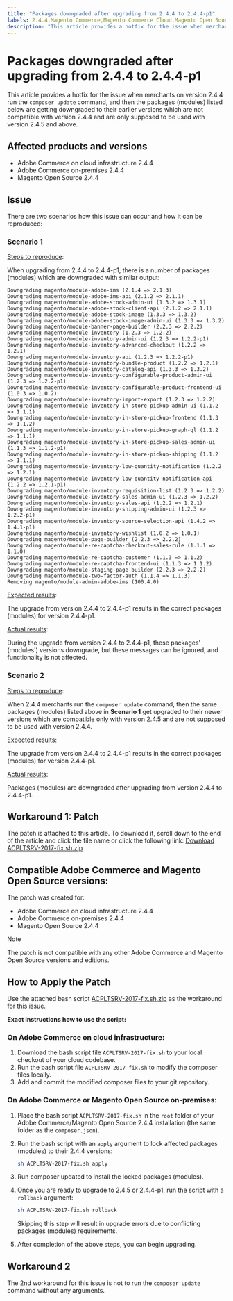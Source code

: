 ```yaml
---
title: "Packages downgraded after upgrading from 2.4.4 to 2.4.4-p1"
labels: 2.4.4,Magento Commerce,Magento Commerce Cloud,Magento Open Source,packages downgraded,upgrading,known issues,patches,troubleshooting,Adobe Commerce,cloud infrastructure,on-premises,composer update command,modules
description: "This article provides a hotfix for the issue when merchants on version 2.4.4 run the `composer update` command, and then the packages (modules) listed below are getting downgraded to their earlier versions which are not compatible with version 2.4.4 and are only supposed to be used with version 2.4.5 and above."
---
```


# Packages downgraded after upgrading from 2.4.4 to 2.4.4-p1

This article provides a hotfix for the issue when merchants on version 2.4.4 run the `composer update` command, and then the packages (modules) listed below are getting downgraded to their earlier versions which are not compatible with version 2.4.4 and are only supposed to be used with version 2.4.5 and above.

## Affected products and versions

* Adobe Commerce on cloud infrastructure 2.4.4
* Adobe Commerce on-premises 2.4.4
* Magento Open Source 2.4.4

## Issue

There are two scenarios how this issue can occur and how it can be reproduced:

### Scenario 1

<u>Steps to reproduce</u>:

When upgrading from 2.4.4 to 2.4.4-p1, there is a number of packages (modules) which are downgraded with similar output:

```text
Downgrading magento/module-adobe-ims (2.1.4 => 2.1.3)
Downgrading magento/module-adobe-ims-api (2.1.2 => 2.1.1)
Downgrading magento/module-adobe-stock-admin-ui (1.3.2 => 1.3.1)
Downgrading magento/module-adobe-stock-client-api (2.1.2 => 2.1.1)
Downgrading magento/module-adobe-stock-image (1.3.3 => 1.3.2)
Downgrading magento/module-adobe-stock-image-admin-ui (1.3.3 => 1.3.2)
Downgrading magento/module-banner-page-builder (2.2.3 => 2.2.2)
Downgrading magento/module-inventory (1.2.3 => 1.2.2)
Downgrading magento/module-inventory-admin-ui (1.2.3 => 1.2.2-p1)
Downgrading magento/module-inventory-advanced-checkout (1.2.2 => 1.2.1)
Downgrading magento/module-inventory-api (1.2.3 => 1.2.2-p1)
Downgrading magento/module-inventory-bundle-product (1.2.2 => 1.2.1)
Downgrading magento/module-inventory-catalog-api (1.3.3 => 1.3.2)
Downgrading magento/module-inventory-configurable-product-admin-ui (1.2.3 => 1.2.2-p1)
Downgrading magento/module-inventory-configurable-product-frontend-ui (1.0.3 => 1.0.2)
Downgrading magento/module-inventory-import-export (1.2.3 => 1.2.2)
Downgrading magento/module-inventory-in-store-pickup-admin-ui (1.1.2 => 1.1.1)
Downgrading magento/module-inventory-in-store-pickup-frontend (1.1.3 => 1.1.2)
Downgrading magento/module-inventory-in-store-pickup-graph-ql (1.1.2 => 1.1.1)
Downgrading magento/module-inventory-in-store-pickup-sales-admin-ui (1.1.3 => 1.1.2-p1)
Downgrading magento/module-inventory-in-store-pickup-shipping (1.1.2 => 1.1.1)
Downgrading magento/module-inventory-low-quantity-notification (1.2.2 => 1.2.1)
Downgrading magento/module-inventory-low-quantity-notification-api (1.2.2 => 1.2.1-p1)
Downgrading magento/module-inventory-requisition-list (1.2.3 => 1.2.2)
Downgrading magento/module-inventory-sales-admin-ui (1.2.3 => 1.2.2)
Downgrading magento/module-inventory-sales-api (1.2.2 => 1.2.1)
Downgrading magento/module-inventory-shipping-admin-ui (1.2.3 => 1.2.2-p1)
Downgrading magento/module-inventory-source-selection-api (1.4.2 => 1.4.1-p1)
Downgrading magento/module-inventory-wishlist (1.0.2 => 1.0.1)
Downgrading magento/module-page-builder (2.2.3 => 2.2.2)
Downgrading magento/module-re-captcha-checkout-sales-rule (1.1.1 => 1.1.0)
Downgrading magento/module-re-captcha-customer (1.1.3 => 1.1.2)
Downgrading magento/module-re-captcha-frontend-ui (1.1.3 => 1.1.2)
Downgrading magento/module-staging-page-builder (2.2.3 => 2.2.2)
Downgrading magento/module-two-factor-auth (1.1.4 => 1.1.3)
Removing magento/module-admin-adobe-ims (100.4.0)
```

<u>Expected results</u>:

The upgrade from version 2.4.4 to 2.4.4-p1 results in the correct packages (modules) for version 2.4.4-p1.

<u>Actual results</u>:

During the upgrade from version 2.4.4 to 2.4.4-p1, these packages' (modules') versions downgrade, but these messages can be ignored, and functionality is not affected.

### Scenario 2

<u>Steps to reproduce</u>:

When 2.4.4 merchants run the `composer update` command, then the same packages (modules) listed above in **Scenario 1** get upgraded to their newer versions which are compatible only with version 2.4.5 and are not supposed to be used with version 2.4.4.

<u>Expected results</u>:

The upgrade from version 2.4.4 to 2.4.4-p1 results in the correct packages (modules) for version 2.4.4-p1.

<u>Actual results</u>:

Packages (modules) are downgraded after upgrading from version 2.4.4 to 2.4.4-p1.

## Workaround 1: Patch

The patch is attached to this article. To download it, scroll down to the end of the article and click the file name or click the following link: [Download ACPLTSRV-2017-fix.sh.zip](assets/ACPLTSRV-2017-fix.sh.zip)

## Compatible Adobe Commerce and Magento Open Source versions:

The patch was created for:

* Adobe Commerce on cloud infrastructure 2.4.4
* Adobe Commerce on-premises 2.4.4
* Magento Open Source 2.4.4

>[!NOTE]
>
>The patch is not compatible with any other Adobe Commerce and Magento Open Source versions and editions.

## How to Apply the Patch

Use the attached bash script [ACPLTSRV-2017-fix.sh.zip](assets/ACPLTSRV-2017-fix.sh.zip) as the workaround for this issue.

**Exact instructions how to use the script:**

### On Adobe Commerce on cloud infrastructure:

1. Download the bash script file `ACPLTSRV-2017-fix.sh` to your local checkout of your cloud codebase.
1. Run the bash script file `ACPLTSRV-2017-fix.sh` to modify the composer files locally.
1. Add and commit the modified composer files to your git repository.

### On Adobe Commerce or Magento Open Source on-premises:

1. Place the bash script `ACPLTSRV-2017-fix.sh` in the `root` folder of your Adobe Commerce/Magento Open Source 2.4.4 installation (the same folder as the `composer.json`).
1. Run the bash script with an `apply` argument to lock affected packages (modules) to their 2.4.4 versions:

    ```bash
    sh ACPLTSRV-2017-fix.sh apply
    ```

1. Run composer updated to install the locked packages (modules).
1. Once you are ready to upgrade to 2.4.5 or 2.4.4-p1, run the script with a `rollback` argument:

    ```bash
    sh ACPLTSRV-2017-fix.sh rollback
    ```

   Skipping this step will result in upgrade errors due to conflicting packages (modules) requirements.
1. After completion of the above steps, you can begin upgrading.

## Workaround 2

The 2nd workaround for this issue is not to run the `composer update` command without any arguments. 
